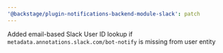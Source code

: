 ```yaml
---
'@backstage/plugin-notifications-backend-module-slack': patch
---
```


Added email-based Slack User ID lookup if `metadata.annotations.slack.com/bot-notify` is missing from user entity

